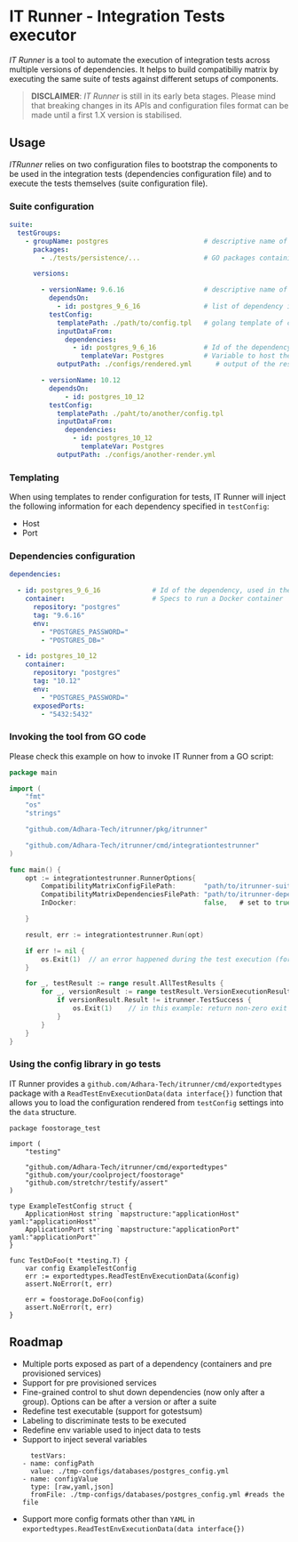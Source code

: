 # IT Runner - Integration Tests executor

_IT Runner_ is a tool to automate the execution of integration tests across multiple versions of dependencies. It helps to build compatibiliy matrix by executing the same suite of tests against different setups of components.

> **DISCLAIMER**: _IT Runner_ is still in its early beta stages. Please mind that breaking changes in its APIs and configuration files format can be made until a first 1.X version is stabilised.

## Usage

_ITRunner_ relies on two configuration files to bootstrap the components to be used in the integration tests (dependencies configuration file) and to execute the tests themselves (suite configuration file).

### Suite configuration

```yaml
suite:
  testGroups:
    - groupName: postgres                        # descriptive name of the group of tests
      packages:
        - ./tests/persistence/...                # GO packages containing test files

      versions:

        - versionName: 9.6.16                    # descriptive name of the version of the dependency(ies) being tested
          dependsOn:
            - id: postgres_9_6_16                # list of dependency ids that will be requested before the test execution
          testConfig:
            templatePath: ./path/to/config.tpl   # golang template of custom config used by the tests. It is rendered with data from dependencies
            inputDataFrom:
              dependencies:
                - id: postgres_9_6_16            # Id of the dependency
                  templateVar: Postgres          # Variable to host the dependency data when templating
            outputPath: ./configs/rendered.yml      # output of the result config file after rendering the template

        - versionName: 10.12
          dependsOn:
              - id: postgres_10_12
          testConfig:
            templatePath: ./paht/to/another/config.tpl
            inputDataFrom:
              dependencies:
                - id: postgres_10_12
                  templateVar: Postgres
            outputPath: ./configs/another-render.yml
```

### Templating

When using templates to render configuration for tests, IT Runner will inject the following information for each dependency specified in `testConfig`:
* Host
* Port

### Dependencies configuration

```yaml
dependencies:

  - id: postgres_9_6_16             # Id of the dependency, used in the suite config file
    container:                      # Specs to run a Docker container
      repository: "postgres"
      tag: "9.6.16"
      env:
        - "POSTGRES_PASSWORD="
        - "POSTGRES_DB="

  - id: postgres_10_12
    container:
      repository: "postgres"
      tag: "10.12"
      env:
        - "POSTGRES_PASSWORD="
      exposedPorts:
        - "5432:5432"
```

### Invoking the tool from GO code

Please check this example on how to invoke IT Runner from a GO script:

```go
package main

import (
	"fmt"
	"os"
	"strings"

	"github.com/Adhara-Tech/itrunner/pkg/itrunner"

	"github.com/Adhara-Tech/itrunner/cmd/integrationtestrunner"
)

func main() {
	opt := integrationtestrunner.RunnerOptions{
		CompatibilityMatrixConfigFilePath:       "path/to/itrunner-suite.yaml",
		CompatibilityMatrixDependenciesFilePath: "path/to/itrunner-dependencies.yaml",
		InDocker:                                false,   # set to true when you are executing the test from inside a docker container

	}

	result, err := integrationtestrunner.Run(opt)

	if err != nil {
		os.Exit(1)  // an error happened during the test execution (for instance, docker daemon down or similar non-test related issues)
	}

	for _, testResult := range result.AllTestResults {
		for _, versionResult := range testResult.VersionExecutionResults {
			if versionResult.Result != itrunner.TestSuccess {
				os.Exit(1)    // in this example: return non-zero exit code if one of the test failed
			}
		}
	}
}
```

### Using the config library in go tests

IT Runner provides a `github.com/Adhara-Tech/itrunner/cmd/exportedtypes` package with a `ReadTestEnvExecutionData(data interface{})` function that allows you to load the configuration rendered from `testConfig` settings into the `data` structure.


```
package foostorage_test

import (
	"testing"

	"github.com/Adhara-Tech/itrunner/cmd/exportedtypes"
	"github.com/your/coolproject/foostorage"
	"github.com/stretchr/testify/assert"
)

type ExampleTestConfig struct {
	ApplicationHost string `mapstructure:"applicationHost" yaml:"applicationHost"`
	ApplicationPort string `mapstructure:"applicationPort" yaml:"applicationPort"`
}

func TestDoFoo(t *testing.T) {
	var config ExampleTestConfig
	err := exportedtypes.ReadTestEnvExecutionData(&config)
	assert.NoError(t, err)

	err = foostorage.DoFoo(config)
	assert.NoError(t, err)
}
```


## Roadmap

* Multiple ports exposed as part of a dependency (containers and pre provisioned services)
* Support for pre provisioned services
* Fine-grained control to shut down dependencies (now only after a group). Options can be after a version or after a suite
* Redefine test executable (support for gotestsum)
* Labeling to discriminate tests to be executed
* Redefine env variable used to inject data to tests
* Support to inject several variables
    ```
      testVars:
	- name: configPath
	  value: ./tmp-configs/databases/postgres_config.yml
	- name: configValue
	  type: [raw,yaml,json]
	  fromFile: ./tmp-configs/databases/postgres_config.yml #reads the file
    ```
* Support more config formats other than `YAML` in `exportedtypes.ReadTestEnvExecutionData(data interface{})`

